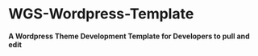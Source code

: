 # WGS-Wordpress-Template
<b>A Wordpress Theme Development Template for Developers to pull and edit</b>
